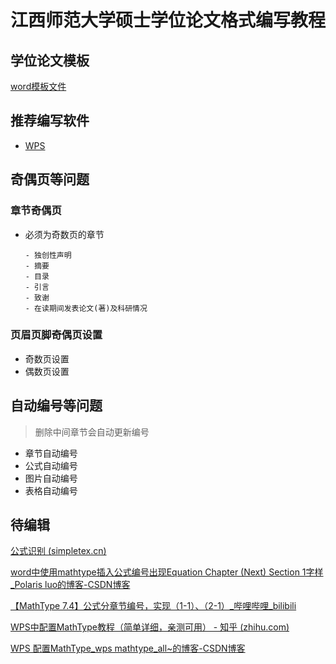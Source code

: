 # 江西师范大学硕士学位论文格式编写教程
## 学位论文模板
[word模板文件](./JXNU_master_essay_template.docx)
## 推荐编写软件
- [WPS](https://www.wps.cn/)
## 奇偶页等问题
### 章节奇偶页
- 必须为奇数页的章节
  ```shell
  - 独创性声明
  - 摘要
  - 目录
  - 引言
  - 致谢
  - 在读期间发表论文(著)及科研情况
  ```
### 页眉页脚奇偶页设置
- 奇数页设置
- 偶数页设置

## 自动编号等问题
> 删除中间章节会自动更新编号
- 章节自动编号
- 公式自动编号
- 图片自动编号
- 表格自动编号

## 待编辑

[公式识别 (simpletex.cn)](https://www.simpletex.cn/ai/latex_ocr) 

[word中使用mathtype插入公式编号出现Equation Chapter (Next) Section 1字样_Polaris luo的博客-CSDN博客](https://blog.csdn.net/qq_45655078/article/details/120997483) 

[【MathType 7.4】公式分章节编号，实现（1-1）、（2-1）_哔哩哔哩_bilibili](https://www.bilibili.com/video/BV1Hi4y1N7t9/?vd_source=7ba34da14eeec4fe3bec67bca0c76d05) 

[WPS中配置MathType教程（简单详细，亲测可用） - 知乎 (zhihu.com)](https://zhuanlan.zhihu.com/p/492369639) 

[WPS 配置MathType_wps mathtype_all~的博客-CSDN博客](https://blog.csdn.net/Bkhole/article/details/124477679) 